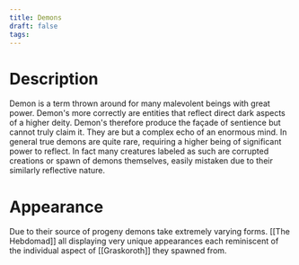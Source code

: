 ```yaml
---
title: Demons
draft: false
tags:
---
```


# Description
Demon is a term thrown around for many malevolent beings with great power. Demon's more correctly are entities that reflect direct dark aspects of a higher deity. Demon's therefore produce the façade of sentience but cannot truly claim it. They are but a complex echo of an enormous mind. In general true demons are quite rare, requiring a higher being  of significant power to reflect. In fact many creatures labeled as such are corrupted creations or spawn of demons themselves, easily mistaken due to their similarly reflective nature.
# Appearance
Due to their source of progeny demons take extremely varying forms. [[The Hebdomad]] all displaying very unique appearances each reminiscent of the individual aspect of [[Graskoroth]] they spawned from.